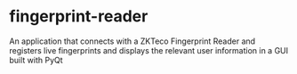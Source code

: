 # fingerprint-reader
An application that connects with a ZKTeco Fingerprint Reader and registers live fingerprints and displays the relevant user information in a GUI built with PyQt
